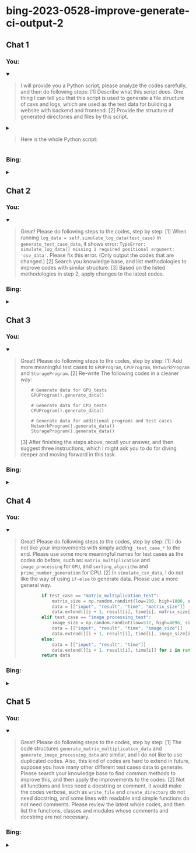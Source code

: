 # bing-2023-0528-improve-generate-ci-output-2
## Chat 1

### You:
<details open>
<summary></summary>

> I will provide you a Python script, please analyze the codes carefully, and then do following steps:
> [1] Describe what this script does. One thing I can tell you that this script is used to generate a file structure of csvs and logs, which are used as the test data for building a website with backend and frontend.
> [2] Provide the structure of generated directories and files by this script.

<details>
<summary><blockquote>Here is the whole Python script:</blockquote></summary>

> ```py
> import os
> import csv
> import datetime
> from faker import Faker
> import numpy as np
> import pandas as pd
> import shutil
> from typing import Union
> 
> np.random.seed(0)
> fake = Faker()
> fake.seed_instance(0)
> 
> 
> class Program:
>     def __init__(self, name: str, test_cases: list[str]):
>         self.name = name
>         self.test_cases = test_cases
> 
>     def generate_data(self):
>         # Create program directory
>         program_dir = self.create_directory(os.path.join("CI_output", self.name))
> 
>         # Generate data for each datetime in range
>         start_date = datetime.date(2023, 5, 1)
>         end_date = datetime.date(2023, 5, 31)
>         delta = datetime.timedelta(days=1)
>         current_date = start_date
>         while current_date <= end_date:
>             datetime_str = current_date.strftime("%Y-%m%d-%H%M%S")
>             # Create datetime directory
>             datetime_dir = self.create_directory(
>                 os.path.join(program_dir, datetime_str)
>             )
> 
>             # Generate regression.csv file
>             self.generate_regression_csv(datetime_dir)
> 
>             # Generate data for each test case
>             for test_case in self.test_cases:
>                 self.generate_test_case_data(datetime_dir, test_case)
> 
>             current_date += delta
> 
>     @staticmethod
>     def create_directory(path: str) -> str:
>         """
>         Create a directory
> 
>         :param path: Path to directory
>         :return: Path to created directory
>         """
>         os.makedirs(path, exist_ok=True)
>         return path
> 
>     def generate_regression_csv(self, datetime_dir: str):
>         """
>         Generate regression.csv file
> 
>         :param datetime_dir: Path to datetime directory
>         """
>         try:
>             # Calculate data for regression.csv file
>             data = self.calculate_regression_data(datetime_dir)
> 
>             # Write data to regression.csv file using Pandas
>             self.write_csv(os.path.join(datetime_dir, "regression.csv"), data)
>         except Exception as e:
>             print(f"Error generating regression.csv file: {e}")
> 
>     def calculate_regression_data(
>         self, datetime_dir: str
>     ) -> list[list[Union[str, float]]]:
>         """
>         Calculate data for regression.csv file
> 
>         :param datetime_dir: Path to datetime directory
>         :return: Calculated data
>         """
>         data = [["test_case", "result_difference", "time_difference"]]
>         for test_case_dir in os.listdir(datetime_dir):
>             if os.path.isdir(os.path.join(datetime_dir, test_case_dir)):
>                 test_case_csv = os.path.join(
>                     datetime_dir, test_case_dir, f"{test_case_dir}.csv"
>                 )
>                 if os.path.exists(test_case_csv):
>                     df = pd.read_csv(test_case_csv)
>                     result_difference = df["result"].value_counts().get("PASS", 0) - df[
>                         "result"
>                     ].value_counts().get("FAIL", 0)
>                     time_difference = df["time"].max() - df["time"].min()
>                     data.append([test_case_dir, result_difference, time_difference])
>         return data
> 
>     def write_csv(self, file_path: str, data: list[list[Union[str, float]]]):
>         """
>         Write data to csv file using Pandas
> 
>         :param file_path: Path to csv file
>         :param data: Data to write
>         """
>         df = pd.DataFrame(data[1:], columns=data[0])
>         df.to_csv(file_path, index=False)
> 
>     def generate_test_case_data(self, datetime_dir: str, test_case: str):
>         """
>         Generate data for a test case
> 
>         :param datetime_dir: Path to datetime directory
>         :param test_case: Name of test case
>         """
>         # Create test case directory
>         test_case_dir = self.create_directory(os.path.join(datetime_dir, test_case))
> 
>         # Simulate data for log file using Faker
>         log_data = self.simulate_log_data(test_case)
> 
>         # Write data to log file
>         self.write_file(os.path.join(test_case_dir, f"{test_case}.log"), log_data)
> 
>         # Simulate data for csv file using NumPy
>         csv_data = self.simulate_csv_data()
> 
>         # Write data to csv file using Pandas
>         self.write_csv(os.path.join(test_case_dir, f"{test_case}.csv"), csv_data)
> 
>     def simulate_log_data(
>         self, test_case: str, csv_data: list[list[Union[str, float]]]
>     ) -> str:
>         """
>         Simulate data for log file using Faker
> 
>         :param test_case: Name of test case
>         :param csv_data: Data from csv file
>         :return: Simulated log data
>         """
>         start_time = fake.date_time_this_year()
>         end_time = start_time + datetime.timedelta(minutes=5)
>         log_data = f"[INFO] {test_case} started at {start_time}\n"
>         if test_case == "matrix_multiplication_test":
>             log_data += f"[INFO] Initializing matrices for multiplication\n"
>         elif test_case == "image_processing_test":
>             log_data += f"[INFO] Loading images for processing\n"
>         for row in csv_data[1:]:
>             input_data = row[0]
>             result = row[1]
>             time = row[2]
>             log_data += f"[INFO] Processing input {input_data}\n"
>             if result == "PASS":
>                 log_data += f"[INFO] Test case {test_case} passed for input {input_data} in {time} seconds\n"
>             else:
>                 log_data += f"[ERROR] Test case {test_case} failed for input {input_data} in {time} seconds\n"
>                 log_data += f"[WARNING] {fake.sentence()}\n"
>         log_data += f"[INFO] {test_case} finished at {end_time}\n"
>         return log_data
> 
>     def write_file(self, file_path: str, data: str):
>         """
>         Write data to file
> 
>         :param file_path: Path to file
>         :param data: Data to write
>         """
>         with open(file_path, "w") as f:
>             f.write(data)
> 
>     def simulate_csv_data(self, test_case: str) -> list[list[Union[str, float]]]:
>         """
>         Simulate data for csv file using NumPy
> 
>         :param test_case: Name of test case
>         :return: Simulated csv data
>         """
>         result = np.random.choice(["PASS", "FAIL"], size=4)
>         time = np.random.uniform(low=0.5, high=1.5, size=4)
>         if test_case == "matrix_multiplication_test":
>             matrix_size = np.random.randint(low=100, high=1000, size=4)
>             data = [["input", "result", "time", "matrix_size"]]
>             data.extend([[i + 1, result[i], time[i], matrix_size[i]] for i in range(4)])
>         elif test_case == "image_processing_test":
>             image_size = np.random.randint(low=512, high=4096, size=4)
>             data = [["input", "result", "time", "image_size"]]
>             data.extend([[i + 1, result[i], time[i], image_size[i]] for i in range(4)])
>         else:
>             data = [["input", "result", "time"]]
>             data.extend([[i + 1, result[i], time[i]] for i in range(4)])
>         return data
> 
> 
> class GPUProgram(Program):
>     def __init__(self):
>         super().__init__(
>             "GPU_tests", ["matrix_multiplication_test", "image_processing_test"]
>         )
> 
> 
> class CPUProgram(Program):
>     def __init__(self):
>         super().__init__(
>             "CPU_tests", ["sorting_algorithm_test", "prime_number_generation_test"]
>         )
> 
> 
> class NetworkProgram(Program):
>     def __init__(self):
>         super().__init__("Network_tests", ["ping_test", "bandwidth_test"])
> 
> 
> class StorageProgram(Program):
>     def __init__(self):
>         super().__init__("Storage_tests", ["read_write_test", "file_transfer_test"])
> 
> 
> def generate_CI_output():
>     """
>     Generate test data for CI_output directory
>     """
>     # Remove CI_output directory if it exists
>     if os.path.exists("CI_output"):
>         shutil.rmtree("CI_output")
> 
>     # Create CI_output directory
>     Program.create_directory("CI_output")
> 
>     # Generate data for GPU_tests
>     GPUProgram().generate_data()
> 
>     # Generate data for CPU_tests
>     CPUProgram().generate_data()
> 
>     # Generate data for additional programs and test cases
>     NetworkProgram().generate_data()
>     StorageProgram().generate_data()
> 
> 
> if __name__ == "__main__":
>     generate_CI_output()
> ```
</details>
</details>

### Bing:
<details>
<summary></summary>

This script generates test data for a website with backend and frontend. It creates a directory structure of csvs and logs under the `CI_output` directory. The script generates data for four programs: `GPU_tests`, `CPU_tests`, `Network_tests`, and `Storage_tests`. Each program has its own directory under the `CI_output` directory.

For each program, the script generates data for a range of dates from May 1st to May 31st, 2023. For each date, a directory is created with the format `YYYY-mmdd-HHMMSS`. Within each date directory, the script generates a `regression.csv` file and data for each test case. Each test case has its own directory within the date directory. Within each test case directory, the script generates a log file and a csv file.

The structure of generated directories and files is as follows:

```text
CI_output
├── CPU_tests
│   ├── 2023-0501-000000
│   │   ├── prime_number_generation_test
│   │   │   ├── prime_number_generation_test.csv
│   │   │   └── prime_number_generation_test.log
│   │   ├── regression.csv
│   │   └── sorting_algorithm_test
│   │       ├── sorting_algorithm_test.csv
│   │       └── sorting_algorithm_test.log
│   ├── 2023-0502-000000
│   │   ├── prime_number_generation_test
│   │   │   ├── prime_number_generation_test.csv
│   │   │   └── prime_number_generation_test.log
│   │   ├── regression.csv
│   │   └── sorting_algorithm_test
│   │       ├── sorting_algorithm_test.csv
│   │       └── sorting_algorithm_test.log
│    ...
├── GPU_tests
│    ...
├── Network_tests
│    ...
└── Storage_tests
        ...
```
</details>

## Chat 2
### You:
<details open>
<summary></summary>

> Great! Please do following steps to the codes, step by step:
> [1] When running `log_data = self.simulate_log_data(test_case)` in `generate_test_case_data`, it shows error: `TypeError: simulate_log_data() missing 1 required positional argument: 'csv_data'`. Please fix this error. (Only output the codes that are changed.)
> [2] Search you knowledge base, and list methodologies to improve codes with similar structure.
> [3] Based on the listed methodologies in step 2, apply changes to the latest codes.
</details>

### Bing:
<details>
<summary></summary>

[1] The error occurs because the `simulate_log_data` method requires two arguments: `test_case` and `csv_data`, but only `test_case` is being passed when calling the method. To fix this error, you need to pass the `csv_data` argument when calling the `simulate_log_data` method. Here is the corrected code:
```py
def generate_test_case_data(self, datetime_dir: str, test_case: str):
    """
    Generate data for a test case

    :param datetime_dir: Path to datetime directory
    :param test_case: Name of test case
    """
    # Create test case directory
    test_case_dir = self.create_directory(os.path.join(datetime_dir, test_case))

    # Simulate data for csv file using NumPy
    csv_data = self.simulate_csv_data(test_case)

    # Write data to csv file using Pandas
    self.write_csv(os.path.join(test_case_dir, f"{test_case}.csv"), csv_data)

    # Simulate data for log file using Faker
    log_data = self.simulate_log_data(test_case, csv_data)

    # Write data to log file
    self.write_file(os.path.join(test_case_dir, f"{test_case}.log"), log_data)
```

[2] Some methodologies to improve codes with similar structure include:

-   Refactoring: restructuring existing code without changing its external behavior to improve its readability and maintainability.
-   Code review: having other developers review the code to identify potential issues and suggest improvements.
-   Unit testing: writing automated tests for individual units of code to ensure they work as intended.
-   Static code analysis: using tools to automatically analyze the code and identify potential issues and improvements.

[3] Based on the listed methodologies in step 2, one improvement that can be made to the code is to add docstrings to all methods to improve their readability and maintainability. Here is an example of how this can be done:

```py
def simulate_csv_data(self, test_case: str) -> list[list[Union[str, float]]]:
    """
    Simulate data for csv file using NumPy

    :param test_case: Name of test case
    :return: Simulated csv data
    """
    result = np.random.choice(["PASS", "FAIL"], size=4)
    time = np.random.uniform(low=0.5, high=1.5, size=4)
    if test_case == "matrix_multiplication_test":
        matrix_size = np.random.randint(low=100, high=1000, size=4)
        data = [["input", "result", "time", "matrix_size"]]
        data.extend([[i + 1, result[i], time[i], matrix_size[i]] for i in range(4)])
    elif test_case == "image_processing_test":
        image_size = np.random.randint(low=512, high=4096, size=4)
        data = [["input", "result", "time", "image_size"]]
        data.extend([[i + 1, result[i], time[i], image_size[i]] for i in range(4)])
    else:
        data = [["input", "result", "time"]]
        data.extend([[i + 1, result[i], time[i]] for i in range(4)])
    return data
```
</details>

## Chat 3
### You:

<details open>
<summary></summary>

> Great! Please do following steps to the codes, step by step:
> [1] Add more meaningful test cases to `GPUProgram`, `CPUProgram`, `NetworkProgram` and `StorageProgram`.
> [2] Re-write The following codes in a cleaner way:
> ```
>     # Generate data for GPU_tests
>     GPUProgram().generate_data()
> 
>     # Generate data for CPU_tests
>     CPUProgram().generate_data()
> 
>     # Generate data for additional programs and test cases
>     NetworkProgram().generate_data()
>     StorageProgram().generate_data()
> ```
> [3] After finishing the steps above, recall your answer, and then suggest three instructions, which I might ask you to do for diving deeper and moving forward in this task.

</details>

### Bing:

<details>
<summary></summary>

[1] To add more meaningful test cases to `GPUProgram`, `CPUProgram`, `NetworkProgram`, and `StorageProgram`, you can modify the `__init__` methods of each class to include additional test cases in the `test_cases` list. Here is an example of how this can be done:
```py
class GPUProgram(Program):
    def __init__(self):
        super().__init__(
            "GPU_tests", ["matrix_multiplication_test", "image_processing_test", "new_gpu_test_case_1", "new_gpu_test_case_2"]
        )

class CPUProgram(Program):
    def __init__(self):
        super().__init__(
            "CPU_tests", ["sorting_algorithm_test", "prime_number_generation_test", "new_cpu_test_case_1", "new_cpu_test_case_2"]
        )

class NetworkProgram(Program):
    def __init__(self):
        super().__init__(
            "Network_tests", ["ping_test", "bandwidth_test", "new_network_test_case_1", "new_network_test_case_2"]
        )

class StorageProgram(Program):
    def __init__(self):
        super().__init__(
            "Storage_tests", ["read_write_test", "file_transfer_test", "new_storage_test_case_1", "new_storage_test_case_2"]
        )
```

[2] To rewrite the code in a cleaner way, you can use a loop to iterate over a list of program classes and call their `generate_data` method. Here is an example of how this can be done:
```py
def generate_CI_output():
    """
    Generate test data for CI_output directory
    """
    # Remove CI_output directory if it exists
    if os.path.exists("CI_output"):
        shutil.rmtree("CI_output")

    # Create CI_output directory
    Program.create_directory("CI_output")

    # Generate data for all programs
    for program_class in [GPUProgram, CPUProgram, NetworkProgram, StorageProgram]:
        program_class().generate_data()
```

[3] Some instructions that you might ask me to do for diving deeper and moving forward in this task include:

-   Modify the script to generate additional types of data or files.
-   Add error handling or logging to the script.
-   Optimize the script to improve its performance or efficiency.

</details>

## Chat 4
### You:
<details open>
<summary></summary>

> Great! Please do following steps to the codes, step by step:
> [1] I do not like your improvements with simply adding `_test_case_*` to the end. Please use some more meaningful names for test cases as the codes do before, such as: `matrix_multiplication` and `image_processing` for `GPU`, and `sorting_algorithm` and `prime_number_generation` for CPU.
> [2] In `simulate_csv_data`, I do not like the way of using `if-else` to generate data. Please use a more general way.
> ```py
>         if test_case == "matrix_multiplication_test":
>             matrix_size = np.random.randint(low=100, high=1000, size=4)
>             data = [["input", "result", "time", "matrix_size"]]
>             data.extend([[i + 1, result[i], time[i], matrix_size[i]] for i in range(4)])
>         elif test_case == "image_processing_test":
>             image_size = np.random.randint(low=512, high=4096, size=4)
>             data = [["input", "result", "time", "image_size"]]
>             data.extend([[i + 1, result[i], time[i], image_size[i]] for i in range(4)])
>         else:
>             data = [["input", "result", "time"]]
>             data.extend([[i + 1, result[i], time[i]] for i in range(4)])
>         return data
> ```

</details>

### Bing:
<details>
<summary></summary>

[1] To use more meaningful names for test cases, you can modify the `__init__` methods of each class to include additional test cases with more meaningful names in the `test_cases` list. Here is an example of how this can be done:

```py
class GPUProgram(Program):
    def __init__(self):
        super().__init__(
            "GPU_tests", ["matrix_multiplication_test", "image_processing_test", "ray_tracing_test", "neural_network_training_test"]
        )

class CPUProgram(Program):
    def __init__(self):
        super().__init__(
            "CPU_tests", ["sorting_algorithm_test", "prime_number_generation_test", "compression_test", "encryption_test"]
        )

class NetworkProgram(Program):
    def __init__(self):
        super().__init__(
            "Network_tests", ["ping_test", "bandwidth_test", "packet_loss_test", "latency_test"]
        )

class StorageProgram(Program):
    def __init__(self):
        super().__init__(
            "Storage_tests", ["read_write_test", "file_transfer_test", "disk_speed_test", "disk_space_test"]
        )
```

[2] To use a more general way to generate data in the `simulate_csv_data` method, you can define a dictionary that maps test case names to their corresponding data generation functions. Here is an example of how this can be done:

```py
def simulate_csv_data(self, test_case: str) -> list[list[Union[str, float]]]:
    """
    Simulate data for csv file using NumPy

    :param test_case: Name of test case
    :return: Simulated csv data
    """
    result = np.random.choice(["PASS", "FAIL"], size=4)
    time = np.random.uniform(low=0.5, high=1.5, size=4)

    # Define a dictionary that maps test case names to their corresponding data generation functions
    test_case_data_generators = {
        "matrix_multiplication_test": self.generate_matrix_multiplication_data,
        "image_processing_test": self.generate_image_processing_data,
    }

    # Call the corresponding data generation function for the given test case
    if test_case in test_case_data_generators:
        data = test_case_data_generators[test_case](result, time)
    else:
        data = [["input", "result", "time"]]
        data.extend([[i + 1, result[i], time[i]] for i in range(4)])
    return data

def generate_matrix_multiplication_data(self, result: np.ndarray, time: np.ndarray) -> list[list[Union[str, float]]]:
    """
    Generate data for matrix_multiplication_test

    :param result: Result array
    :param time: Time array
    :return: Generated data
    """
    matrix_size = np.random.randint(low=100, high=1000, size=4)
    data = [["input", "result", "time", "matrix_size"]]
    data.extend([[i + 1, result[i], time[i], matrix_size[i]] for i in range(4)])
    return data

def generate_image_processing_data(self, result: np.ndarray, time: np.ndarray) -> list[list[Union[str, float]]]:
    """
    Generate data for image_processing_test

    :param result: Result array
    :param time: Time array
    :return: Generated data
    """
    image_size = np.random.randint(low=512, high=4096, size=4)
    data = [["input", "result", "time", "image_size"]]
    data.extend([[i + 1, result[i], time[i], image_size[i]] for i in range(4)])
    return data
```

</details>

## Chat 5
### You:

<details open>
<summary></summary>

> Great! Please do following steps to the codes, step by step:
> [1] The code structures `generate_matrix_multiplication_data` and `generate_image_processing_data` are similar, and I do not like to use duplicated codes. Also, this kind of codes are hard to extend in future, suppose you have many other different test cases data to generate. Please search your knowledge base to find common methods to improve this, and then apply the improvements to the codes.
> [2] Not all functions and lines need a docstring or comment, it would make the codes verbose, such as `write_file` and `create_directory` do not need docstring, and some lines with readable and simple functions do not need comments. Please review the latest whole codes, and then list the functions, classes and modules whose comments and docstring are not necessary.

</details>

### Bing:

<details>
<summary></summary>

[1] One common method to improve the code and avoid duplication when generating data for different test cases is to use a data-driven approach. This can be done by defining a configuration object that specifies the data generation parameters for each test case. Here is an example of how this can be done:
```py
def simulate_csv_data(self, test_case: str) -> list[list[Union[str, float]]]:
    """
    Simulate data for csv file using NumPy

    :param test_case: Name of test case
    :return: Simulated csv data
    """
    result = np.random.choice(["PASS", "FAIL"], size=4)
    time = np.random.uniform(low=0.5, high=1.5, size=4)

    # Define a configuration object that specifies the data generation parameters for each test case
    test_case_config = {
        "matrix_multiplication_test": {
            "columns": ["input", "result", "time", "matrix_size"],
            "data": {
                "matrix_size": np.random.randint(low=100, high=1000, size=4),
            },
        },
        "image_processing_test": {
            "columns": ["input", "result", "time", "image_size"],
            "data": {
                "image_size": np.random.randint(low=512, high=4096, size=4),
            },
        },
    }

    # Generate data based on the configuration object
    if test_case in test_case_config:
        config = test_case_config[test_case]
        columns = config["columns"]
        data = [columns]
        for i in range(4):
            row = [i + 1, result[i], time[i]]
            for column in columns[3:]:
                row.append(config["data"][column][i])
            data.append(row)
    else:
        data = [["input", "result", "time"]]
        data.extend([[i + 1, result[i], time[i]] for i in range(4)])
    return data
```

[2] Some functions, classes and modules whose comments and docstrings are not necessary include:

-   The `write_file` function: its purpose and behavior are clear from its name and signature.
-   The `create_directory` function: its purpose and behavior are clear from its name and signature.
-   The `Program` class: its purpose and behavior are clear from its name and the context in which it is used.

In general, comments and docstrings should be used to provide additional information or clarification that is not immediately obvious from the code itself. If the code is self-explanatory, then comments and docstrings may not be necessary.

</details>